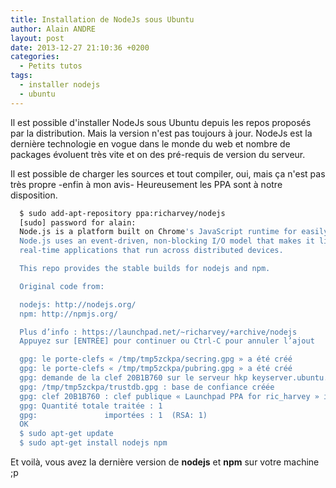 ```yaml
---
title: Installation de NodeJs sous Ubuntu
author: Alain ANDRE
layout: post
date: 2013-12-27 21:10:36 +0200
categories:
  - Petits tutos
tags:
  - installer nodejs
  - ubuntu
---
```

Il est possible d'installer NodeJs sous Ubuntu depuis les repos proposés par la distribution. Mais la version n'est pas toujours à jour. NodeJs est la dernière technologie en vogue dans le monde du web et nombre de packages évoluent très vite et on des pré-requis de version du serveur.

Il est possible de charger les sources et tout compiler, oui, mais ça n'est pas très propre -enfin à mon avis- Heureusement les PPA sont à notre disposition.
```bash
  $ sudo add-apt-repository ppa:richarvey/nodejs
  [sudo] password for alain:
  Node.js is a platform built on Chrome's JavaScript runtime for easily building fast, scalable network applications.
  Node.js uses an event-driven, non-blocking I/O model that makes it lightweight and efficient, perfect for data-intensive
  real-time applications that run across distributed devices.

  This repo provides the stable builds for nodejs and npm.

  Original code from:

  nodejs: http://nodejs.org/
  npm: http://npmjs.org/

  Plus d’info : https://launchpad.net/~richarvey/+archive/nodejs
  Appuyez sur [ENTRÉE] pour continuer ou Ctrl-C pour annuler l’ajout

  gpg: le porte-clefs « /tmp/tmp5zckpa/secring.gpg » a été créé
  gpg: le porte-clefs « /tmp/tmp5zckpa/pubring.gpg » a été créé
  gpg: demande de la clef 20B1B760 sur le serveur hkp keyserver.ubuntu.com
  gpg: /tmp/tmp5zckpa/trustdb.gpg : base de confiance créée
  gpg: clef 20B1B760 : clef publique « Launchpad PPA for ric_harvey » importée
  gpg: Quantité totale traitée : 1
  gpg:               importées : 1  (RSA: 1)
  OK
  $ sudo apt-get update
  $ sudo apt-get install nodejs npm
```

Et voilà, vous avez la dernière version de **nodejs** et **npm** sur votre machine ;p
